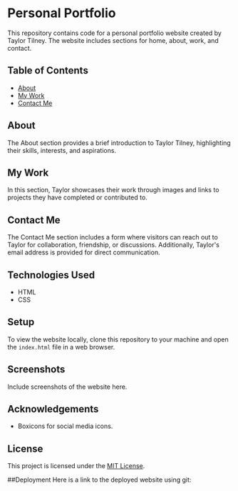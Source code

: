 # Personal Portfolio

This repository contains code for a personal portfolio website created by Taylor Tilney. The website includes sections for home, about, work, and contact.

## Table of Contents

- [About](#about)
- [My Work](#work)
- [Contact Me](#contact)

## About

The About section provides a brief introduction to Taylor Tilney, highlighting their skills, interests, and aspirations.

## My Work

In this section, Taylor showcases their work through images and links to projects they have completed or contributed to.

## Contact Me

The Contact Me section includes a form where visitors can reach out to Taylor for collaboration, friendship, or discussions. Additionally, Taylor's email address is provided for direct communication.

## Technologies Used

- HTML
- CSS

## Setup

To view the website locally, clone this repository to your machine and open the `index.html` file in a web browser.

## Screenshots

Include screenshots of the website here.

## Acknowledgements

- Boxicons for social media icons.

## License

This project is licensed under the [MIT License](LICENSE).

##Deployment
Here is a link to the deployed website using git:
